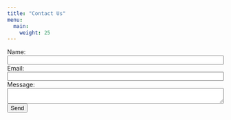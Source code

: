 ```yaml
---
title: "Contact Us"
menu:
  main:
    weight: 25
---
```


<style type="text/css">
	form{
		width: 100%;
	}

	input[type=email],
	input[type=text],
	textarea{
		width: 100%;
	}
</style>

<form action="https://formspree.io/ricardo@feliciano.tech" method="POST">
	<label for="name">Name:</label><br />
	<input type="text" name="name" /><br />
	<label for="_replyto">Email:</label><br />
	<input type="email" name="_replyto" /><br />
	<label for="message">Message:</label><br />
	<textarea name="message"></textarea><br />
	<input type="submit" value="Send" />
</form>

